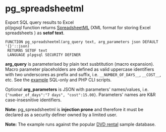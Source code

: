 # pg_spreadsheetml
Export SQL query results to Excel  
pl/pgsql function returns [SpreadsheetML](https://en.wikipedia.org/wiki/Microsoft_Office_XML_formats) (XML format for storing Excel spreadsheets ) as **setof text**. 

```PGSQL
FUNCTION pg_spreadsheetml(arg_query text, arg_parameters json DEFAULT '{}'::json)
 RETURNS SETOF text
 LANGUAGE plpgsql SECURITY DEFINER
```
__arg_query__ is parameterised by plain text susbtitution (macro expansion).  
Macro parameter placeholders are defined as valid uppercase identifiers with two underscores as prefix and suffix, i.e. `__NUMBER_OF_DAYS__`, `__COST__`, etc. See the [example](https://github.com/stefanov-sm/pg_spreadsheetml/tree/master/example) SQL-only and PHP CLI scripts.

Optional __arg_parameters__ is JSON with parameters' names/values, i.e. `{"number_of_days":"7 days", "cost":15.00}`. Parameters' names are K&R case-insesnitive identifiers.

__Note:__ pg_spreadsheetml is __injection prone__ and therefore it must be declared as a security definer owned by a limited user.


__Note:__ The example runs against the popular [DVD rental](https://www.postgresqltutorial.com/postgresql-sample-database/) sample database.

